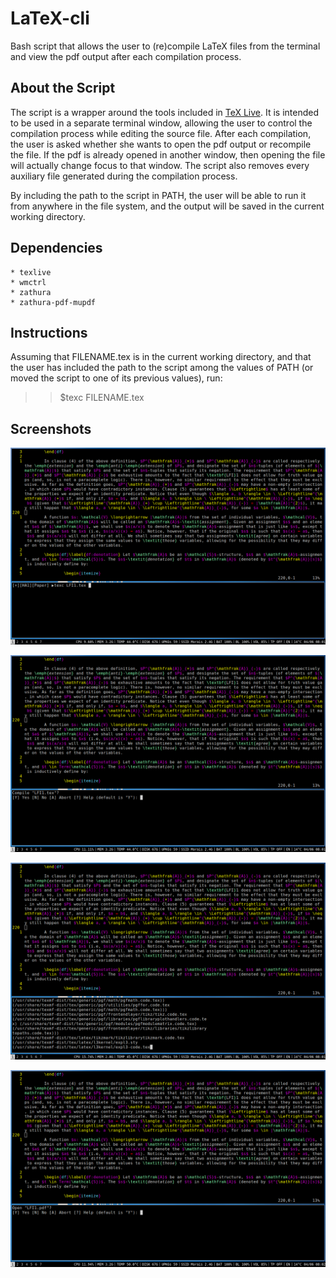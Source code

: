 # LaTeX-cli

Bash script that allows the user to (re)compile LaTeX files from the terminal and view the pdf output after each compilation process. 

## About the Script

The script is a wrapper around the tools included in [TeX Live](https://tug.org/texlive/). It is intended to be used in a separate terminal window, allowing the user to control the compilation process while editing the source file. After each compilation, the user is asked whether she wants to open the pdf output or recompile the file. If the pdf is already opened in another window, then opening the file will actually change focus to that window. The script also removes every auxiliary file generated during the compilation process.

By including the path to the script in PATH, the user will be able to run it from anywhere in the file system, and the output will be saved in the current working directory.

## Dependencies

	* texlive 
	* wmctrl
	* zathura 
	* zathura-pdf-mupdf 

## Instructions 

Assuming that FILENAME.tex is in the current working directory, and that the user has included the path to the script among the values of PATH (or moved the script to one of its previous values), run:        

>>$texc FILENAME.tex 

## Screenshots

![image_01](/images/image_01.png)

![image_02](/images/image_02.png)

![image_03](/images/image_03.png)

![image_04](/images/image_04.png)
